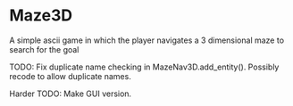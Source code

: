 # Maze3D
A simple ascii game in which the player navigates a 3 dimensional maze to search for the goal

TODO: Fix duplicate name checking in MazeNav3D.add_entity().  Possibly recode to allow duplicate names.

Harder TODO: Make GUI version.
